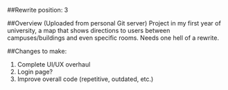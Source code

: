 ##Rewrite position: 3

##Overview (Uploaded from personal Git server)
Project in my first year of university, a map that shows directions to users between campuses/buildings and even specific rooms. Needs one hell of a rewrite.


##Changes to make:
1. Complete UI/UX overhaul 
2. Login page?
3. Improve overall code (repetitive, outdated, etc.)

